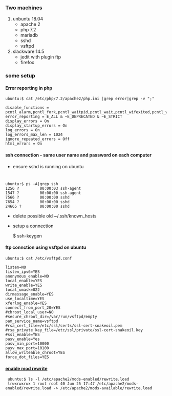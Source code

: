 ### Two machines

1. unbuntu 18.04
    - apache 2
    - php 7.2
    - mariadb
    - sshd
    - vsftpd
2. slackware 14.5
    - jedit with plugin ftp
    - firefox
 
### some setup

#### Error reporting in php

    ubuntu:$ cat /etc/php/7.2/apache2/php.ini |grep error|grep -v ";"
    
    disable_functions = pcntl_alarm,pcntl_fork,pcntl_waitpid,pcntl_wait,pcntl_wifexited,pcntl_wifstopped,pcntl_wifsignaled,pcntl_wifcontinued,pcntl_wexitstatus,pcntl_wtermsig,pcntl_wstopsig,pcntl_signal,pcntl_signal_get_handler,pcntl_signal_dispatch,pcntl_get_last_error,pcntl_strerror,pcntl_sigprocmask,pcntl_sigwaitinfo,pcntl_sigtimedwait,pcntl_exec,pcntl_getpriority,pcntl_setpriority,pcntl_async_signals,
    error_reporting = E_ALL & ~E_DEPRECATED & ~E_STRICT
    display_errors = On
    display_startup_errors = On
    log_errors = On
    log_errors_max_len = 1024
    ignore_repeated_errors = Off
    html_errors = On

#### ssh connection - same user name and password on each computer

- ensure sshd is running on ubuntu

#

    ubuntu:$ ps -A|grep ssh
    1256 ?         00:00:03 ssh-agent
    1547 ?         00:00:00 ssh-agent
    7566 ?         00:00:00 sshd
    7654 ?         00:00:00 sshd
    24665 ?        00:00:00 sshd

- delete possible old ~/.ssh/known_hosts
- setup a connection

    $ ssh-keygen
    
#### ftp connction using vsftpd on ubuntu

    ubuntu:$ cat /etc/vsftpd.conf
    
    listen=NO
    listen_ipv6=YES
    anonymous_enable=NO
    local_enable=YES
    write_enable=YES
    local_umask=022
    dirmessage_enable=YES
    use_localtime=YES
    xferlog_enable=YES
    connect_from_port_20=YES
    #chroot_local_user=NO
    #secure_chroot_dir=/var/run/vsftpd/empty
    pam_service_name=vsftpd
    #rsa_cert_file=/etc/ssl/certs/ssl-cert-snakeoil.pem
    #rsa_private_key_file=/etc/ssl/private/ssl-cert-snakeoil.key
    #ssl_enable=YES
    pasv_enable=Yes
    pasv_min_port=10000
    pasv_max_port=10100
    allow_writeable_chroot=YES
    force_dot_files=YES

#### [enable mod rewrite](https://www.codeproject.com/questions/1037625/url-rewriting-in-php)

     ubuntu:$ ls -l /etc/apache2/mods-enabled/rewrite.load 
     lrwxrwxrwx 1 root root 40 Jun 25 17:47 /etc/apache2/mods-enabled/rewrite.load -> /etc/apache2/mods-available/rewrite.load

 
  